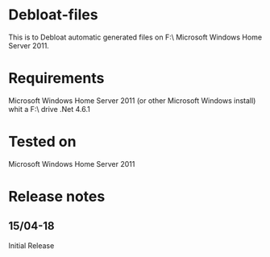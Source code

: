 # Debloat-files
This is to Debloat automatic generated files on F:\  Microsoft Windows Home Server 2011.

# Requirements
Microsoft Windows Home Server 2011 (or other Microsoft Windows install) whit a F:\ drive
.Net 4.6.1

# Tested on
Microsoft Windows Home Server 2011

# Release notes

## 15/04-18 
Initial Release
